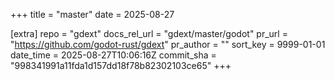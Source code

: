 +++
title = "master"
date = 2025-08-27

[extra]
repo = "gdext"
docs_rel_url = "gdext/master/godot"
pr_url = "https://github.com/godot-rust/gdext"
pr_author = ""
sort_key = 9999-01-01
date_time = 2025-08-27T10:06:16Z
commit_sha = "998341991a11fda1d157dd18f78b82302103ce65"
+++


